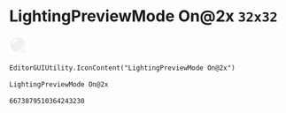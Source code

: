 # LightingPreviewMode On@2x `32x32`
<img src="/img/LightingPreviewMode%20On@2x.png" width=32 height=32>

``` CSharp
EditorGUIUtility.IconContent("LightingPreviewMode On@2x")
```
```
LightingPreviewMode On@2x
```
```
6673879510364243230
```
